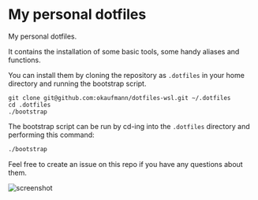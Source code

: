 # My personal dotfiles

My personal dotfiles.

It contains the installation of some basic tools, some handy aliases and functions.

You can install them by cloning the repository as `.dotfiles` in your home directory and running the bootstrap script.

    git clone git@github.com:okaufmann/dotfiles-wsl.git ~/.dotfiles
    cd .dotfiles
    ./bootstrap

The bootstrap script can be run by cd-ing into the `.dotfiles` directory and performing this command:

```bash
./bootstrap
```

Feel free to create an issue on this repo if you have any questions about them.

![screenshot](https://okaufmann.github.io/dotfiles-wsl/screenshot.png)
